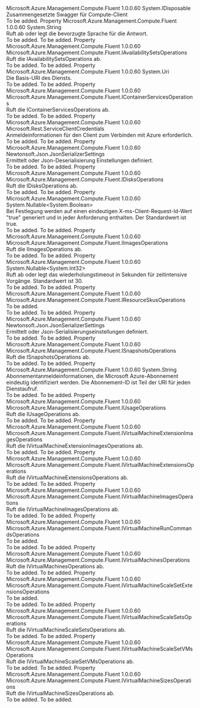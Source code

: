 <Type Name="IComputeManagementClient" FullName="Microsoft.Azure.Management.Compute.Fluent.IComputeManagementClient">
  <TypeSignature Language="C#" Value="public interface IComputeManagementClient : IDisposable" />
  <TypeSignature Language="ILAsm" Value=".class public interface auto ansi abstract IComputeManagementClient implements class System.IDisposable" />
  <TypeSignature Language="DocId" Value="T:Microsoft.Azure.Management.Compute.Fluent.IComputeManagementClient" />
  <TypeSignature Language="VB.NET" Value="Public Interface IComputeManagementClient&#xA;Implements IDisposable" />
  <TypeSignature Language="F#" Value="type IComputeManagementClient = interface&#xA;    interface IDisposable" />
  <AssemblyInfo>
    <AssemblyName>Microsoft.Azure.Management.Compute.Fluent</AssemblyName>
    <AssemblyVersion>1.0.0.60</AssemblyVersion>
  </AssemblyInfo>
  <Interfaces>
    <Interface>
      <InterfaceName>System.IDisposable</InterfaceName>
    </Interface>
  </Interfaces>
  <Docs>
    <summary>
            Zusammengesetzte Swagger für Compute-Client
            </summary>
    <remarks>To be added.</remarks>
  </Docs>
  <Members>
    <Member MemberName="AcceptLanguage">
      <MemberSignature Language="C#" Value="public string AcceptLanguage { get; set; }" />
      <MemberSignature Language="ILAsm" Value=".property instance string AcceptLanguage" />
      <MemberSignature Language="DocId" Value="P:Microsoft.Azure.Management.Compute.Fluent.IComputeManagementClient.AcceptLanguage" />
      <MemberSignature Language="VB.NET" Value="Public Property AcceptLanguage As String" />
      <MemberSignature Language="F#" Value="member this.AcceptLanguage : string with get, set" Usage="Microsoft.Azure.Management.Compute.Fluent.IComputeManagementClient.AcceptLanguage" />
      <MemberType>Property</MemberType>
      <AssemblyInfo>
        <AssemblyName>Microsoft.Azure.Management.Compute.Fluent</AssemblyName>
        <AssemblyVersion>1.0.0.60</AssemblyVersion>
      </AssemblyInfo>
      <ReturnValue>
        <ReturnType>System.String</ReturnType>
      </ReturnValue>
      <Docs>
        <summary>
            Ruft ab oder legt die bevorzugte Sprache für die Antwort.
            </summary>
        <value>To be added.</value>
        <remarks>To be added.</remarks>
      </Docs>
    </Member>
    <Member MemberName="AvailabilitySets">
      <MemberSignature Language="C#" Value="public Microsoft.Azure.Management.Compute.Fluent.IAvailabilitySetsOperations AvailabilitySets { get; }" />
      <MemberSignature Language="ILAsm" Value=".property instance class Microsoft.Azure.Management.Compute.Fluent.IAvailabilitySetsOperations AvailabilitySets" />
      <MemberSignature Language="DocId" Value="P:Microsoft.Azure.Management.Compute.Fluent.IComputeManagementClient.AvailabilitySets" />
      <MemberSignature Language="VB.NET" Value="Public ReadOnly Property AvailabilitySets As IAvailabilitySetsOperations" />
      <MemberSignature Language="F#" Value="member this.AvailabilitySets : Microsoft.Azure.Management.Compute.Fluent.IAvailabilitySetsOperations" Usage="Microsoft.Azure.Management.Compute.Fluent.IComputeManagementClient.AvailabilitySets" />
      <MemberType>Property</MemberType>
      <AssemblyInfo>
        <AssemblyName>Microsoft.Azure.Management.Compute.Fluent</AssemblyName>
        <AssemblyVersion>1.0.0.60</AssemblyVersion>
      </AssemblyInfo>
      <ReturnValue>
        <ReturnType>Microsoft.Azure.Management.Compute.Fluent.IAvailabilitySetsOperations</ReturnType>
      </ReturnValue>
      <Docs>
        <summary>
            Ruft die IAvailabilitySetsOperations ab.
            </summary>
        <value>To be added.</value>
        <remarks>To be added.</remarks>
      </Docs>
    </Member>
    <Member MemberName="BaseUri">
      <MemberSignature Language="C#" Value="public Uri BaseUri { get; set; }" />
      <MemberSignature Language="ILAsm" Value=".property instance class System.Uri BaseUri" />
      <MemberSignature Language="DocId" Value="P:Microsoft.Azure.Management.Compute.Fluent.IComputeManagementClient.BaseUri" />
      <MemberSignature Language="VB.NET" Value="Public Property BaseUri As Uri" />
      <MemberSignature Language="F#" Value="member this.BaseUri : Uri with get, set" Usage="Microsoft.Azure.Management.Compute.Fluent.IComputeManagementClient.BaseUri" />
      <MemberType>Property</MemberType>
      <AssemblyInfo>
        <AssemblyName>Microsoft.Azure.Management.Compute.Fluent</AssemblyName>
        <AssemblyVersion>1.0.0.60</AssemblyVersion>
      </AssemblyInfo>
      <ReturnValue>
        <ReturnType>System.Uri</ReturnType>
      </ReturnValue>
      <Docs>
        <summary>
            Die Basis-URI des Diensts.
            </summary>
        <value>To be added.</value>
        <remarks>To be added.</remarks>
      </Docs>
    </Member>
    <Member MemberName="ContainerServices">
      <MemberSignature Language="C#" Value="public Microsoft.Azure.Management.Compute.Fluent.IContainerServicesOperations ContainerServices { get; }" />
      <MemberSignature Language="ILAsm" Value=".property instance class Microsoft.Azure.Management.Compute.Fluent.IContainerServicesOperations ContainerServices" />
      <MemberSignature Language="DocId" Value="P:Microsoft.Azure.Management.Compute.Fluent.IComputeManagementClient.ContainerServices" />
      <MemberSignature Language="VB.NET" Value="Public ReadOnly Property ContainerServices As IContainerServicesOperations" />
      <MemberSignature Language="F#" Value="member this.ContainerServices : Microsoft.Azure.Management.Compute.Fluent.IContainerServicesOperations" Usage="Microsoft.Azure.Management.Compute.Fluent.IComputeManagementClient.ContainerServices" />
      <MemberType>Property</MemberType>
      <AssemblyInfo>
        <AssemblyName>Microsoft.Azure.Management.Compute.Fluent</AssemblyName>
        <AssemblyVersion>1.0.0.60</AssemblyVersion>
      </AssemblyInfo>
      <ReturnValue>
        <ReturnType>Microsoft.Azure.Management.Compute.Fluent.IContainerServicesOperations</ReturnType>
      </ReturnValue>
      <Docs>
        <summary>
            Ruft die IContainerServicesOperations ab.
            </summary>
        <value>To be added.</value>
        <remarks>To be added.</remarks>
      </Docs>
    </Member>
    <Member MemberName="Credentials">
      <MemberSignature Language="C#" Value="public Microsoft.Rest.ServiceClientCredentials Credentials { get; }" />
      <MemberSignature Language="ILAsm" Value=".property instance class Microsoft.Rest.ServiceClientCredentials Credentials" />
      <MemberSignature Language="DocId" Value="P:Microsoft.Azure.Management.Compute.Fluent.IComputeManagementClient.Credentials" />
      <MemberSignature Language="VB.NET" Value="Public ReadOnly Property Credentials As ServiceClientCredentials" />
      <MemberSignature Language="F#" Value="member this.Credentials : Microsoft.Rest.ServiceClientCredentials" Usage="Microsoft.Azure.Management.Compute.Fluent.IComputeManagementClient.Credentials" />
      <MemberType>Property</MemberType>
      <AssemblyInfo>
        <AssemblyName>Microsoft.Azure.Management.Compute.Fluent</AssemblyName>
        <AssemblyVersion>1.0.0.60</AssemblyVersion>
      </AssemblyInfo>
      <ReturnValue>
        <ReturnType>Microsoft.Rest.ServiceClientCredentials</ReturnType>
      </ReturnValue>
      <Docs>
        <summary>
            Anmeldeinformationen für den Client zum Verbinden mit Azure erforderlich.
            </summary>
        <value>To be added.</value>
        <remarks>To be added.</remarks>
      </Docs>
    </Member>
    <Member MemberName="DeserializationSettings">
      <MemberSignature Language="C#" Value="public Newtonsoft.Json.JsonSerializerSettings DeserializationSettings { get; }" />
      <MemberSignature Language="ILAsm" Value=".property instance class Newtonsoft.Json.JsonSerializerSettings DeserializationSettings" />
      <MemberSignature Language="DocId" Value="P:Microsoft.Azure.Management.Compute.Fluent.IComputeManagementClient.DeserializationSettings" />
      <MemberSignature Language="VB.NET" Value="Public ReadOnly Property DeserializationSettings As JsonSerializerSettings" />
      <MemberSignature Language="F#" Value="member this.DeserializationSettings : Newtonsoft.Json.JsonSerializerSettings" Usage="Microsoft.Azure.Management.Compute.Fluent.IComputeManagementClient.DeserializationSettings" />
      <MemberType>Property</MemberType>
      <AssemblyInfo>
        <AssemblyName>Microsoft.Azure.Management.Compute.Fluent</AssemblyName>
        <AssemblyVersion>1.0.0.60</AssemblyVersion>
      </AssemblyInfo>
      <ReturnValue>
        <ReturnType>Newtonsoft.Json.JsonSerializerSettings</ReturnType>
      </ReturnValue>
      <Docs>
        <summary>
            Ermittelt oder Json-Deserialisierung Einstellungen definiert.
            </summary>
        <value>To be added.</value>
        <remarks>To be added.</remarks>
      </Docs>
    </Member>
    <Member MemberName="Disks">
      <MemberSignature Language="C#" Value="public Microsoft.Azure.Management.Compute.Fluent.IDisksOperations Disks { get; }" />
      <MemberSignature Language="ILAsm" Value=".property instance class Microsoft.Azure.Management.Compute.Fluent.IDisksOperations Disks" />
      <MemberSignature Language="DocId" Value="P:Microsoft.Azure.Management.Compute.Fluent.IComputeManagementClient.Disks" />
      <MemberSignature Language="VB.NET" Value="Public ReadOnly Property Disks As IDisksOperations" />
      <MemberSignature Language="F#" Value="member this.Disks : Microsoft.Azure.Management.Compute.Fluent.IDisksOperations" Usage="Microsoft.Azure.Management.Compute.Fluent.IComputeManagementClient.Disks" />
      <MemberType>Property</MemberType>
      <AssemblyInfo>
        <AssemblyName>Microsoft.Azure.Management.Compute.Fluent</AssemblyName>
        <AssemblyVersion>1.0.0.60</AssemblyVersion>
      </AssemblyInfo>
      <ReturnValue>
        <ReturnType>Microsoft.Azure.Management.Compute.Fluent.IDisksOperations</ReturnType>
      </ReturnValue>
      <Docs>
        <summary>
            Ruft die IDisksOperations ab.
            </summary>
        <value>To be added.</value>
        <remarks>To be added.</remarks>
      </Docs>
    </Member>
    <Member MemberName="GenerateClientRequestId">
      <MemberSignature Language="C#" Value="public Nullable&lt;bool&gt; GenerateClientRequestId { get; set; }" />
      <MemberSignature Language="ILAsm" Value=".property instance valuetype System.Nullable`1&lt;bool&gt; GenerateClientRequestId" />
      <MemberSignature Language="DocId" Value="P:Microsoft.Azure.Management.Compute.Fluent.IComputeManagementClient.GenerateClientRequestId" />
      <MemberSignature Language="VB.NET" Value="Public Property GenerateClientRequestId As Nullable(Of Boolean)" />
      <MemberSignature Language="F#" Value="member this.GenerateClientRequestId : Nullable&lt;bool&gt; with get, set" Usage="Microsoft.Azure.Management.Compute.Fluent.IComputeManagementClient.GenerateClientRequestId" />
      <MemberType>Property</MemberType>
      <AssemblyInfo>
        <AssemblyName>Microsoft.Azure.Management.Compute.Fluent</AssemblyName>
        <AssemblyVersion>1.0.0.60</AssemblyVersion>
      </AssemblyInfo>
      <ReturnValue>
        <ReturnType>System.Nullable&lt;System.Boolean&gt;</ReturnType>
      </ReturnValue>
      <Docs>
        <summary>
            Bei Festlegung werden auf einen eindeutigen X-ms-Client-Request-Id-Wert "true" generiert und in jeder Anforderung enthalten. Der Standardwert ist true.
            </summary>
        <value>To be added.</value>
        <remarks>To be added.</remarks>
      </Docs>
    </Member>
    <Member MemberName="Images">
      <MemberSignature Language="C#" Value="public Microsoft.Azure.Management.Compute.Fluent.IImagesOperations Images { get; }" />
      <MemberSignature Language="ILAsm" Value=".property instance class Microsoft.Azure.Management.Compute.Fluent.IImagesOperations Images" />
      <MemberSignature Language="DocId" Value="P:Microsoft.Azure.Management.Compute.Fluent.IComputeManagementClient.Images" />
      <MemberSignature Language="VB.NET" Value="Public ReadOnly Property Images As IImagesOperations" />
      <MemberSignature Language="F#" Value="member this.Images : Microsoft.Azure.Management.Compute.Fluent.IImagesOperations" Usage="Microsoft.Azure.Management.Compute.Fluent.IComputeManagementClient.Images" />
      <MemberType>Property</MemberType>
      <AssemblyInfo>
        <AssemblyName>Microsoft.Azure.Management.Compute.Fluent</AssemblyName>
        <AssemblyVersion>1.0.0.60</AssemblyVersion>
      </AssemblyInfo>
      <ReturnValue>
        <ReturnType>Microsoft.Azure.Management.Compute.Fluent.IImagesOperations</ReturnType>
      </ReturnValue>
      <Docs>
        <summary>
            Ruft die IImagesOperations ab.
            </summary>
        <value>To be added.</value>
        <remarks>To be added.</remarks>
      </Docs>
    </Member>
    <Member MemberName="LongRunningOperationRetryTimeout">
      <MemberSignature Language="C#" Value="public Nullable&lt;int&gt; LongRunningOperationRetryTimeout { get; set; }" />
      <MemberSignature Language="ILAsm" Value=".property instance valuetype System.Nullable`1&lt;int32&gt; LongRunningOperationRetryTimeout" />
      <MemberSignature Language="DocId" Value="P:Microsoft.Azure.Management.Compute.Fluent.IComputeManagementClient.LongRunningOperationRetryTimeout" />
      <MemberSignature Language="VB.NET" Value="Public Property LongRunningOperationRetryTimeout As Nullable(Of Integer)" />
      <MemberSignature Language="F#" Value="member this.LongRunningOperationRetryTimeout : Nullable&lt;int&gt; with get, set" Usage="Microsoft.Azure.Management.Compute.Fluent.IComputeManagementClient.LongRunningOperationRetryTimeout" />
      <MemberType>Property</MemberType>
      <AssemblyInfo>
        <AssemblyName>Microsoft.Azure.Management.Compute.Fluent</AssemblyName>
        <AssemblyVersion>1.0.0.60</AssemblyVersion>
      </AssemblyInfo>
      <ReturnValue>
        <ReturnType>System.Nullable&lt;System.Int32&gt;</ReturnType>
      </ReturnValue>
      <Docs>
        <summary>
            Ruft ab oder legt das wiederholungstimeout in Sekunden für zeitintensive Vorgänge. Standardwert ist 30.
            </summary>
        <value>To be added.</value>
        <remarks>To be added.</remarks>
      </Docs>
    </Member>
    <Member MemberName="ResourceSkus">
      <MemberSignature Language="C#" Value="public Microsoft.Azure.Management.Compute.Fluent.IResourceSkusOperations ResourceSkus { get; }" />
      <MemberSignature Language="ILAsm" Value=".property instance class Microsoft.Azure.Management.Compute.Fluent.IResourceSkusOperations ResourceSkus" />
      <MemberSignature Language="DocId" Value="P:Microsoft.Azure.Management.Compute.Fluent.IComputeManagementClient.ResourceSkus" />
      <MemberSignature Language="VB.NET" Value="Public ReadOnly Property ResourceSkus As IResourceSkusOperations" />
      <MemberSignature Language="F#" Value="member this.ResourceSkus : Microsoft.Azure.Management.Compute.Fluent.IResourceSkusOperations" Usage="Microsoft.Azure.Management.Compute.Fluent.IComputeManagementClient.ResourceSkus" />
      <MemberType>Property</MemberType>
      <AssemblyInfo>
        <AssemblyName>Microsoft.Azure.Management.Compute.Fluent</AssemblyName>
        <AssemblyVersion>1.0.0.60</AssemblyVersion>
      </AssemblyInfo>
      <ReturnValue>
        <ReturnType>Microsoft.Azure.Management.Compute.Fluent.IResourceSkusOperations</ReturnType>
      </ReturnValue>
      <Docs>
        <summary>To be added.</summary>
        <value>To be added.</value>
        <remarks>To be added.</remarks>
      </Docs>
    </Member>
    <Member MemberName="SerializationSettings">
      <MemberSignature Language="C#" Value="public Newtonsoft.Json.JsonSerializerSettings SerializationSettings { get; }" />
      <MemberSignature Language="ILAsm" Value=".property instance class Newtonsoft.Json.JsonSerializerSettings SerializationSettings" />
      <MemberSignature Language="DocId" Value="P:Microsoft.Azure.Management.Compute.Fluent.IComputeManagementClient.SerializationSettings" />
      <MemberSignature Language="VB.NET" Value="Public ReadOnly Property SerializationSettings As JsonSerializerSettings" />
      <MemberSignature Language="F#" Value="member this.SerializationSettings : Newtonsoft.Json.JsonSerializerSettings" Usage="Microsoft.Azure.Management.Compute.Fluent.IComputeManagementClient.SerializationSettings" />
      <MemberType>Property</MemberType>
      <AssemblyInfo>
        <AssemblyName>Microsoft.Azure.Management.Compute.Fluent</AssemblyName>
        <AssemblyVersion>1.0.0.60</AssemblyVersion>
      </AssemblyInfo>
      <ReturnValue>
        <ReturnType>Newtonsoft.Json.JsonSerializerSettings</ReturnType>
      </ReturnValue>
      <Docs>
        <summary>
            Ermittelt oder Json-Serialisierungseinstellungen definiert.
            </summary>
        <value>To be added.</value>
        <remarks>To be added.</remarks>
      </Docs>
    </Member>
    <Member MemberName="Snapshots">
      <MemberSignature Language="C#" Value="public Microsoft.Azure.Management.Compute.Fluent.ISnapshotsOperations Snapshots { get; }" />
      <MemberSignature Language="ILAsm" Value=".property instance class Microsoft.Azure.Management.Compute.Fluent.ISnapshotsOperations Snapshots" />
      <MemberSignature Language="DocId" Value="P:Microsoft.Azure.Management.Compute.Fluent.IComputeManagementClient.Snapshots" />
      <MemberSignature Language="VB.NET" Value="Public ReadOnly Property Snapshots As ISnapshotsOperations" />
      <MemberSignature Language="F#" Value="member this.Snapshots : Microsoft.Azure.Management.Compute.Fluent.ISnapshotsOperations" Usage="Microsoft.Azure.Management.Compute.Fluent.IComputeManagementClient.Snapshots" />
      <MemberType>Property</MemberType>
      <AssemblyInfo>
        <AssemblyName>Microsoft.Azure.Management.Compute.Fluent</AssemblyName>
        <AssemblyVersion>1.0.0.60</AssemblyVersion>
      </AssemblyInfo>
      <ReturnValue>
        <ReturnType>Microsoft.Azure.Management.Compute.Fluent.ISnapshotsOperations</ReturnType>
      </ReturnValue>
      <Docs>
        <summary>
            Ruft die ISnapshotsOperations ab.
            </summary>
        <value>To be added.</value>
        <remarks>To be added.</remarks>
      </Docs>
    </Member>
    <Member MemberName="SubscriptionId">
      <MemberSignature Language="C#" Value="public string SubscriptionId { get; set; }" />
      <MemberSignature Language="ILAsm" Value=".property instance string SubscriptionId" />
      <MemberSignature Language="DocId" Value="P:Microsoft.Azure.Management.Compute.Fluent.IComputeManagementClient.SubscriptionId" />
      <MemberSignature Language="VB.NET" Value="Public Property SubscriptionId As String" />
      <MemberSignature Language="F#" Value="member this.SubscriptionId : string with get, set" Usage="Microsoft.Azure.Management.Compute.Fluent.IComputeManagementClient.SubscriptionId" />
      <MemberType>Property</MemberType>
      <AssemblyInfo>
        <AssemblyName>Microsoft.Azure.Management.Compute.Fluent</AssemblyName>
        <AssemblyVersion>1.0.0.60</AssemblyVersion>
      </AssemblyInfo>
      <ReturnValue>
        <ReturnType>System.String</ReturnType>
      </ReturnValue>
      <Docs>
        <summary>
            Abonnementanmeldeinformationen, die Microsoft Azure-Abonnement eindeutig identifiziert werden. Die Abonnement-ID ist Teil der URI für jeden Dienstaufruf.
            </summary>
        <value>To be added.</value>
        <remarks>To be added.</remarks>
      </Docs>
    </Member>
    <Member MemberName="Usage">
      <MemberSignature Language="C#" Value="public Microsoft.Azure.Management.Compute.Fluent.IUsageOperations Usage { get; }" />
      <MemberSignature Language="ILAsm" Value=".property instance class Microsoft.Azure.Management.Compute.Fluent.IUsageOperations Usage" />
      <MemberSignature Language="DocId" Value="P:Microsoft.Azure.Management.Compute.Fluent.IComputeManagementClient.Usage" />
      <MemberSignature Language="VB.NET" Value="Public ReadOnly Property Usage As IUsageOperations" />
      <MemberSignature Language="F#" Value="member this.Usage : Microsoft.Azure.Management.Compute.Fluent.IUsageOperations" Usage="Microsoft.Azure.Management.Compute.Fluent.IComputeManagementClient.Usage" />
      <MemberType>Property</MemberType>
      <AssemblyInfo>
        <AssemblyName>Microsoft.Azure.Management.Compute.Fluent</AssemblyName>
        <AssemblyVersion>1.0.0.60</AssemblyVersion>
      </AssemblyInfo>
      <ReturnValue>
        <ReturnType>Microsoft.Azure.Management.Compute.Fluent.IUsageOperations</ReturnType>
      </ReturnValue>
      <Docs>
        <summary>
            Ruft die IUsageOperations ab.
            </summary>
        <value>To be added.</value>
        <remarks>To be added.</remarks>
      </Docs>
    </Member>
    <Member MemberName="VirtualMachineExtensionImages">
      <MemberSignature Language="C#" Value="public Microsoft.Azure.Management.Compute.Fluent.IVirtualMachineExtensionImagesOperations VirtualMachineExtensionImages { get; }" />
      <MemberSignature Language="ILAsm" Value=".property instance class Microsoft.Azure.Management.Compute.Fluent.IVirtualMachineExtensionImagesOperations VirtualMachineExtensionImages" />
      <MemberSignature Language="DocId" Value="P:Microsoft.Azure.Management.Compute.Fluent.IComputeManagementClient.VirtualMachineExtensionImages" />
      <MemberSignature Language="VB.NET" Value="Public ReadOnly Property VirtualMachineExtensionImages As IVirtualMachineExtensionImagesOperations" />
      <MemberSignature Language="F#" Value="member this.VirtualMachineExtensionImages : Microsoft.Azure.Management.Compute.Fluent.IVirtualMachineExtensionImagesOperations" Usage="Microsoft.Azure.Management.Compute.Fluent.IComputeManagementClient.VirtualMachineExtensionImages" />
      <MemberType>Property</MemberType>
      <AssemblyInfo>
        <AssemblyName>Microsoft.Azure.Management.Compute.Fluent</AssemblyName>
        <AssemblyVersion>1.0.0.60</AssemblyVersion>
      </AssemblyInfo>
      <ReturnValue>
        <ReturnType>Microsoft.Azure.Management.Compute.Fluent.IVirtualMachineExtensionImagesOperations</ReturnType>
      </ReturnValue>
      <Docs>
        <summary>
            Ruft die IVirtualMachineExtensionImagesOperations ab.
            </summary>
        <value>To be added.</value>
        <remarks>To be added.</remarks>
      </Docs>
    </Member>
    <Member MemberName="VirtualMachineExtensions">
      <MemberSignature Language="C#" Value="public Microsoft.Azure.Management.Compute.Fluent.IVirtualMachineExtensionsOperations VirtualMachineExtensions { get; }" />
      <MemberSignature Language="ILAsm" Value=".property instance class Microsoft.Azure.Management.Compute.Fluent.IVirtualMachineExtensionsOperations VirtualMachineExtensions" />
      <MemberSignature Language="DocId" Value="P:Microsoft.Azure.Management.Compute.Fluent.IComputeManagementClient.VirtualMachineExtensions" />
      <MemberSignature Language="VB.NET" Value="Public ReadOnly Property VirtualMachineExtensions As IVirtualMachineExtensionsOperations" />
      <MemberSignature Language="F#" Value="member this.VirtualMachineExtensions : Microsoft.Azure.Management.Compute.Fluent.IVirtualMachineExtensionsOperations" Usage="Microsoft.Azure.Management.Compute.Fluent.IComputeManagementClient.VirtualMachineExtensions" />
      <MemberType>Property</MemberType>
      <AssemblyInfo>
        <AssemblyName>Microsoft.Azure.Management.Compute.Fluent</AssemblyName>
        <AssemblyVersion>1.0.0.60</AssemblyVersion>
      </AssemblyInfo>
      <ReturnValue>
        <ReturnType>Microsoft.Azure.Management.Compute.Fluent.IVirtualMachineExtensionsOperations</ReturnType>
      </ReturnValue>
      <Docs>
        <summary>
            Ruft die IVirtualMachineExtensionsOperations ab.
            </summary>
        <value>To be added.</value>
        <remarks>To be added.</remarks>
      </Docs>
    </Member>
    <Member MemberName="VirtualMachineImages">
      <MemberSignature Language="C#" Value="public Microsoft.Azure.Management.Compute.Fluent.IVirtualMachineImagesOperations VirtualMachineImages { get; }" />
      <MemberSignature Language="ILAsm" Value=".property instance class Microsoft.Azure.Management.Compute.Fluent.IVirtualMachineImagesOperations VirtualMachineImages" />
      <MemberSignature Language="DocId" Value="P:Microsoft.Azure.Management.Compute.Fluent.IComputeManagementClient.VirtualMachineImages" />
      <MemberSignature Language="VB.NET" Value="Public ReadOnly Property VirtualMachineImages As IVirtualMachineImagesOperations" />
      <MemberSignature Language="F#" Value="member this.VirtualMachineImages : Microsoft.Azure.Management.Compute.Fluent.IVirtualMachineImagesOperations" Usage="Microsoft.Azure.Management.Compute.Fluent.IComputeManagementClient.VirtualMachineImages" />
      <MemberType>Property</MemberType>
      <AssemblyInfo>
        <AssemblyName>Microsoft.Azure.Management.Compute.Fluent</AssemblyName>
        <AssemblyVersion>1.0.0.60</AssemblyVersion>
      </AssemblyInfo>
      <ReturnValue>
        <ReturnType>Microsoft.Azure.Management.Compute.Fluent.IVirtualMachineImagesOperations</ReturnType>
      </ReturnValue>
      <Docs>
        <summary>
            Ruft die IVirtualMachineImagesOperations ab.
            </summary>
        <value>To be added.</value>
        <remarks>To be added.</remarks>
      </Docs>
    </Member>
    <Member MemberName="VirtualMachineRunCommands">
      <MemberSignature Language="C#" Value="public Microsoft.Azure.Management.Compute.Fluent.IVirtualMachineRunCommandsOperations VirtualMachineRunCommands { get; }" />
      <MemberSignature Language="ILAsm" Value=".property instance class Microsoft.Azure.Management.Compute.Fluent.IVirtualMachineRunCommandsOperations VirtualMachineRunCommands" />
      <MemberSignature Language="DocId" Value="P:Microsoft.Azure.Management.Compute.Fluent.IComputeManagementClient.VirtualMachineRunCommands" />
      <MemberSignature Language="VB.NET" Value="Public ReadOnly Property VirtualMachineRunCommands As IVirtualMachineRunCommandsOperations" />
      <MemberSignature Language="F#" Value="member this.VirtualMachineRunCommands : Microsoft.Azure.Management.Compute.Fluent.IVirtualMachineRunCommandsOperations" Usage="Microsoft.Azure.Management.Compute.Fluent.IComputeManagementClient.VirtualMachineRunCommands" />
      <MemberType>Property</MemberType>
      <AssemblyInfo>
        <AssemblyName>Microsoft.Azure.Management.Compute.Fluent</AssemblyName>
        <AssemblyVersion>1.0.0.60</AssemblyVersion>
      </AssemblyInfo>
      <ReturnValue>
        <ReturnType>Microsoft.Azure.Management.Compute.Fluent.IVirtualMachineRunCommandsOperations</ReturnType>
      </ReturnValue>
      <Docs>
        <summary>To be added.</summary>
        <value>To be added.</value>
        <remarks>To be added.</remarks>
      </Docs>
    </Member>
    <Member MemberName="VirtualMachines">
      <MemberSignature Language="C#" Value="public Microsoft.Azure.Management.Compute.Fluent.IVirtualMachinesOperations VirtualMachines { get; }" />
      <MemberSignature Language="ILAsm" Value=".property instance class Microsoft.Azure.Management.Compute.Fluent.IVirtualMachinesOperations VirtualMachines" />
      <MemberSignature Language="DocId" Value="P:Microsoft.Azure.Management.Compute.Fluent.IComputeManagementClient.VirtualMachines" />
      <MemberSignature Language="VB.NET" Value="Public ReadOnly Property VirtualMachines As IVirtualMachinesOperations" />
      <MemberSignature Language="F#" Value="member this.VirtualMachines : Microsoft.Azure.Management.Compute.Fluent.IVirtualMachinesOperations" Usage="Microsoft.Azure.Management.Compute.Fluent.IComputeManagementClient.VirtualMachines" />
      <MemberType>Property</MemberType>
      <AssemblyInfo>
        <AssemblyName>Microsoft.Azure.Management.Compute.Fluent</AssemblyName>
        <AssemblyVersion>1.0.0.60</AssemblyVersion>
      </AssemblyInfo>
      <ReturnValue>
        <ReturnType>Microsoft.Azure.Management.Compute.Fluent.IVirtualMachinesOperations</ReturnType>
      </ReturnValue>
      <Docs>
        <summary>
            Ruft die IVirtualMachinesOperations ab.
            </summary>
        <value>To be added.</value>
        <remarks>To be added.</remarks>
      </Docs>
    </Member>
    <Member MemberName="VirtualMachineScaleSetExtensions">
      <MemberSignature Language="C#" Value="public Microsoft.Azure.Management.Compute.Fluent.IVirtualMachineScaleSetExtensionsOperations VirtualMachineScaleSetExtensions { get; }" />
      <MemberSignature Language="ILAsm" Value=".property instance class Microsoft.Azure.Management.Compute.Fluent.IVirtualMachineScaleSetExtensionsOperations VirtualMachineScaleSetExtensions" />
      <MemberSignature Language="DocId" Value="P:Microsoft.Azure.Management.Compute.Fluent.IComputeManagementClient.VirtualMachineScaleSetExtensions" />
      <MemberSignature Language="VB.NET" Value="Public ReadOnly Property VirtualMachineScaleSetExtensions As IVirtualMachineScaleSetExtensionsOperations" />
      <MemberSignature Language="F#" Value="member this.VirtualMachineScaleSetExtensions : Microsoft.Azure.Management.Compute.Fluent.IVirtualMachineScaleSetExtensionsOperations" Usage="Microsoft.Azure.Management.Compute.Fluent.IComputeManagementClient.VirtualMachineScaleSetExtensions" />
      <MemberType>Property</MemberType>
      <AssemblyInfo>
        <AssemblyName>Microsoft.Azure.Management.Compute.Fluent</AssemblyName>
        <AssemblyVersion>1.0.0.60</AssemblyVersion>
      </AssemblyInfo>
      <ReturnValue>
        <ReturnType>Microsoft.Azure.Management.Compute.Fluent.IVirtualMachineScaleSetExtensionsOperations</ReturnType>
      </ReturnValue>
      <Docs>
        <summary>To be added.</summary>
        <value>To be added.</value>
        <remarks>To be added.</remarks>
      </Docs>
    </Member>
    <Member MemberName="VirtualMachineScaleSets">
      <MemberSignature Language="C#" Value="public Microsoft.Azure.Management.Compute.Fluent.IVirtualMachineScaleSetsOperations VirtualMachineScaleSets { get; }" />
      <MemberSignature Language="ILAsm" Value=".property instance class Microsoft.Azure.Management.Compute.Fluent.IVirtualMachineScaleSetsOperations VirtualMachineScaleSets" />
      <MemberSignature Language="DocId" Value="P:Microsoft.Azure.Management.Compute.Fluent.IComputeManagementClient.VirtualMachineScaleSets" />
      <MemberSignature Language="VB.NET" Value="Public ReadOnly Property VirtualMachineScaleSets As IVirtualMachineScaleSetsOperations" />
      <MemberSignature Language="F#" Value="member this.VirtualMachineScaleSets : Microsoft.Azure.Management.Compute.Fluent.IVirtualMachineScaleSetsOperations" Usage="Microsoft.Azure.Management.Compute.Fluent.IComputeManagementClient.VirtualMachineScaleSets" />
      <MemberType>Property</MemberType>
      <AssemblyInfo>
        <AssemblyName>Microsoft.Azure.Management.Compute.Fluent</AssemblyName>
        <AssemblyVersion>1.0.0.60</AssemblyVersion>
      </AssemblyInfo>
      <ReturnValue>
        <ReturnType>Microsoft.Azure.Management.Compute.Fluent.IVirtualMachineScaleSetsOperations</ReturnType>
      </ReturnValue>
      <Docs>
        <summary>
            Ruft die IVirtualMachineScaleSetsOperations ab.
            </summary>
        <value>To be added.</value>
        <remarks>To be added.</remarks>
      </Docs>
    </Member>
    <Member MemberName="VirtualMachineScaleSetVMs">
      <MemberSignature Language="C#" Value="public Microsoft.Azure.Management.Compute.Fluent.IVirtualMachineScaleSetVMsOperations VirtualMachineScaleSetVMs { get; }" />
      <MemberSignature Language="ILAsm" Value=".property instance class Microsoft.Azure.Management.Compute.Fluent.IVirtualMachineScaleSetVMsOperations VirtualMachineScaleSetVMs" />
      <MemberSignature Language="DocId" Value="P:Microsoft.Azure.Management.Compute.Fluent.IComputeManagementClient.VirtualMachineScaleSetVMs" />
      <MemberSignature Language="VB.NET" Value="Public ReadOnly Property VirtualMachineScaleSetVMs As IVirtualMachineScaleSetVMsOperations" />
      <MemberSignature Language="F#" Value="member this.VirtualMachineScaleSetVMs : Microsoft.Azure.Management.Compute.Fluent.IVirtualMachineScaleSetVMsOperations" Usage="Microsoft.Azure.Management.Compute.Fluent.IComputeManagementClient.VirtualMachineScaleSetVMs" />
      <MemberType>Property</MemberType>
      <AssemblyInfo>
        <AssemblyName>Microsoft.Azure.Management.Compute.Fluent</AssemblyName>
        <AssemblyVersion>1.0.0.60</AssemblyVersion>
      </AssemblyInfo>
      <ReturnValue>
        <ReturnType>Microsoft.Azure.Management.Compute.Fluent.IVirtualMachineScaleSetVMsOperations</ReturnType>
      </ReturnValue>
      <Docs>
        <summary>
            Ruft die IVirtualMachineScaleSetVMsOperations ab.
            </summary>
        <value>To be added.</value>
        <remarks>To be added.</remarks>
      </Docs>
    </Member>
    <Member MemberName="VirtualMachineSizes">
      <MemberSignature Language="C#" Value="public Microsoft.Azure.Management.Compute.Fluent.IVirtualMachineSizesOperations VirtualMachineSizes { get; }" />
      <MemberSignature Language="ILAsm" Value=".property instance class Microsoft.Azure.Management.Compute.Fluent.IVirtualMachineSizesOperations VirtualMachineSizes" />
      <MemberSignature Language="DocId" Value="P:Microsoft.Azure.Management.Compute.Fluent.IComputeManagementClient.VirtualMachineSizes" />
      <MemberSignature Language="VB.NET" Value="Public ReadOnly Property VirtualMachineSizes As IVirtualMachineSizesOperations" />
      <MemberSignature Language="F#" Value="member this.VirtualMachineSizes : Microsoft.Azure.Management.Compute.Fluent.IVirtualMachineSizesOperations" Usage="Microsoft.Azure.Management.Compute.Fluent.IComputeManagementClient.VirtualMachineSizes" />
      <MemberType>Property</MemberType>
      <AssemblyInfo>
        <AssemblyName>Microsoft.Azure.Management.Compute.Fluent</AssemblyName>
        <AssemblyVersion>1.0.0.60</AssemblyVersion>
      </AssemblyInfo>
      <ReturnValue>
        <ReturnType>Microsoft.Azure.Management.Compute.Fluent.IVirtualMachineSizesOperations</ReturnType>
      </ReturnValue>
      <Docs>
        <summary>
            Ruft die IVirtualMachineSizesOperations ab.
            </summary>
        <value>To be added.</value>
        <remarks>To be added.</remarks>
      </Docs>
    </Member>
  </Members>
</Type>